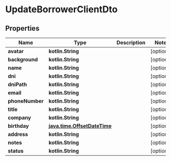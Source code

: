 
# UpdateBorrowerClientDto

## Properties
| Name | Type | Description | Notes |
| ------------ | ------------- | ------------- | ------------- |
| **avatar** | **kotlin.String** |  |  [optional] |
| **background** | **kotlin.String** |  |  [optional] |
| **name** | **kotlin.String** |  |  [optional] |
| **dni** | **kotlin.String** |  |  [optional] |
| **dniPath** | **kotlin.String** |  |  [optional] |
| **email** | **kotlin.String** |  |  [optional] |
| **phoneNumber** | **kotlin.String** |  |  [optional] |
| **title** | **kotlin.String** |  |  [optional] |
| **company** | **kotlin.String** |  |  [optional] |
| **birthday** | [**java.time.OffsetDateTime**](java.time.OffsetDateTime.md) |  |  [optional] |
| **address** | **kotlin.String** |  |  [optional] |
| **notes** | **kotlin.String** |  |  [optional] |
| **status** | **kotlin.String** |  |  [optional] |



